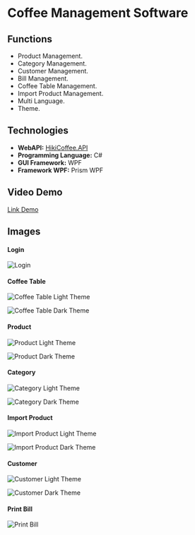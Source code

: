 # Coffee Management Software



## Functions

* Product Management.
* Category Management.
* Customer Management.
* Bill Management.
* Coffee Table Management.
* Import Product Management.
* Multi Language.
* Theme.

## Technologies

* **WebAPI:** [HikiCoffee.API](https://github.com/quangbdhz/HikiCoffee.API)
* **Programming Language:** C#
* **GUI Framework:** WPF
* **Framework WPF:** Prism WPF

## Video Demo

[Link Demo](https://www.youtube.com/watch?v=LvtGNmnr-1g)

## Images

#### Login

![Login](https://user-images.githubusercontent.com/81171112/176134910-ac40a441-a5c4-4e71-9e16-a71f74f84d2e.jpg)

#### Coffee Table

![Coffee Table Light Theme](https://user-images.githubusercontent.com/81171112/176134913-2ec724c8-8f88-4b3d-959d-535eb36bd1fe.jpg)

![Coffee Table Dark Theme](https://user-images.githubusercontent.com/81171112/176134918-de815b4c-8164-4cf8-9456-e2f923ac7cde.jpg)

#### Product

![Product Light Theme](https://user-images.githubusercontent.com/81171112/176134922-1aa0eca9-5ff2-4d77-9be5-be926b001661.jpg)

![Product Dark Theme](https://user-images.githubusercontent.com/81171112/176134927-fcd04c4f-facc-4ec3-bc9e-a08b6229682e.jpg)

#### Category

![Category Light Theme](https://user-images.githubusercontent.com/81171112/176134959-5ddcc918-6e4a-4887-8845-669249b8ad05.jpg)

![Category Dark Theme](https://user-images.githubusercontent.com/81171112/176134941-ac197b78-9e29-4d00-9af8-7d43df0b1ef4.jpg)

#### Import Product

![Import Product Light Theme](https://user-images.githubusercontent.com/81171112/176134897-00a26316-c51f-4cb5-a5ff-963259b700d5.jpg)

![Import Product Dark Theme](https://user-images.githubusercontent.com/81171112/176134931-0fd86960-673a-48cc-9c5c-e75d452b210c.jpg)

#### Customer

![Customer Light Theme](https://user-images.githubusercontent.com/81171112/176134897-00a26316-c51f-4cb5-a5ff-963259b700d5.jpg)

![Customer Dark Theme](https://user-images.githubusercontent.com/81171112/176134938-7be12225-7705-425e-9f92-4458e32f9337.jpg)

#### Print Bill

![Print Bill](https://user-images.githubusercontent.com/81171112/176134905-7357b610-259c-428b-b742-7eeea7c9ebe7.PNG)
